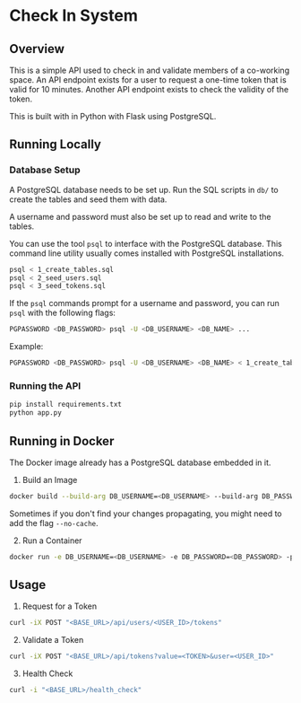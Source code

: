 # Check In System
## Overview
This is a simple API used to check in and validate members of a co-working space. An API endpoint exists for a user to request a one-time token that is valid for 10 minutes. Another API endpoint exists to check the validity of the token.

This is built with in Python with Flask using PostgreSQL.

## Running Locally

### Database Setup
A PostgreSQL database needs to be set up. Run the SQL scripts in `db/` to create the tables and seed them with data.

A username and password must also be set up to read and write to the tables.

You can use the tool `psql` to interface with the PostgreSQL database. This command line utility usually comes installed with PostgreSQL installations.
```bash
psql < 1_create_tables.sql
psql < 2_seed_users.sql
psql < 3_seed_tokens.sql
```

If the `psql` commands prompt for a username and password, you can run `psql` with the following flags:
```bash
PGPASSWORD <DB_PASSWORD> psql -U <DB_USERNAME> <DB_NAME> ...
```
Example:
```bash
PGPASSWORD <DB_PASSWORD> psql -U <DB_USERNAME> <DB_NAME> < 1_create_tables.sql
```

### Running the API
```python
pip install requirements.txt
python app.py
```

## Running in Docker
The Docker image already has a PostgreSQL database embedded in it.

1. Build an Image
```bash
docker build --build-arg DB_USERNAME=<DB_USERNAME> --build-arg DB_PASSWORD=<DB_PASSWORD> -t coworking-checkin .
```
Sometimes if you don't find your changes propagating, you might need to add the flag `--no-cache`.

2. Run a Container
```bash
docker run -e DB_USERNAME=<DB_USERNAME> -e DB_PASSWORD=<DB_PASSWORD> -p 5151:5151 <CONTAINER_NAME>
```

## Usage
1. Request for a Token
```bash
curl -iX POST "<BASE_URL>/api/users/<USER_ID>/tokens"
```

2. Validate a Token
```bash
curl -iX POST "<BASE_URL>/api/tokens?value=<TOKEN>&user=<USER_ID>"
```

3. Health Check
```bash
curl -i "<BASE_URL>/health_check"
```
